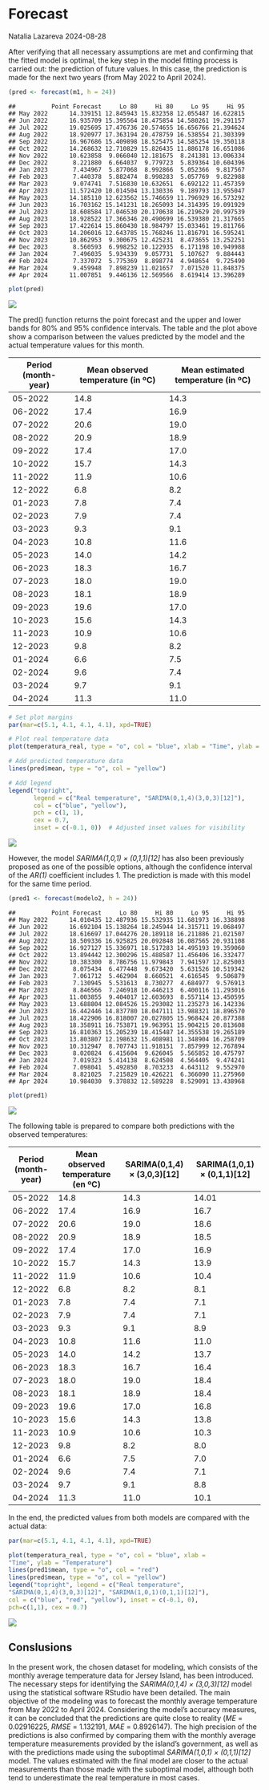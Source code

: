 Forecast
================
Natalia Lazareva
2024-08-28

After verifying that all necessary assumptions are met and confirming
that the fitted model is optimal, the key step in the model fitting
process is carried out: the prediction of future values. In this case,
the prediction is made for the next two years (from May 2022 to April
2024).

``` r
(pred <- forecast(m1, h = 24))
```

    ##          Point Forecast     Lo 80     Hi 80     Lo 95     Hi 95
    ## May 2022      14.339151 12.845943 15.832358 12.055487 16.622815
    ## Jun 2022      16.935709 15.395564 18.475854 14.580261 19.291157
    ## Jul 2022      19.025695 17.476736 20.574655 16.656766 21.394624
    ## Aug 2022      18.920977 17.363194 20.478759 16.538554 21.303399
    ## Sep 2022      16.967686 15.409898 18.525475 14.585254 19.350118
    ## Oct 2022      14.268632 12.710829 15.826435 11.886178 16.651086
    ## Nov 2022      10.623858  9.066040 12.181675  8.241381 13.006334
    ## Dec 2022       8.221880  6.664037  9.779723  5.839364 10.604396
    ## Jan 2023       7.434967  5.877068  8.992866  5.052366  9.817567
    ## Feb 2023       7.440378  5.882474  8.998283  5.057769  9.822988
    ## Mar 2023       9.074741  7.516830 10.632651  6.692122 11.457359
    ## Apr 2023      11.572420 10.014504 13.130336  9.189793 13.955047
    ## May 2023      14.185110 12.623562 15.746659 11.796929 16.573292
    ## Jun 2023      16.703162 15.141231 18.265093 14.314395 19.091929
    ## Jul 2023      18.608584 17.046530 20.170638 16.219629 20.997539
    ## Aug 2023      18.928522 17.366346 20.490699 16.539380 21.317665
    ## Sep 2023      17.422614 15.860430 18.984797 15.033461 19.811766
    ## Oct 2023      14.206016 12.643785 15.768246 11.816791 16.595241
    ## Nov 2023      10.862953  9.300675 12.425231  8.473655 13.252251
    ## Dec 2023       8.560593  6.998252 10.122935  6.171198 10.949988
    ## Jan 2024       7.496035  5.934339  9.057731  5.107627  9.884443
    ## Feb 2024       7.337072  5.775369  8.898774  4.948654  9.725490
    ## Mar 2024       9.459948  7.898239 11.021657  7.071520 11.848375
    ## Apr 2024      11.007851  9.446136 12.569566  8.619414 13.396289

``` r
plot(pred)
```

![](4.-Forecast_files/figure-gfm/unnamed-chunk-2-1.png)<!-- -->

The pred() function returns the point forecast and the upper and lower
bands for 80% and 95% confidence intervals. The table and the plot above
show a comparison between the values predicted by the model and the
actual temperature values for this month.

| Period (month-year) | Mean observed temperature (in ºC) | Mean estimated temperature (in ºC) |
|---------------------|-----------------------------------|------------------------------------|
| 05-2022             | 14.8                              | 14.3                               |
| 06-2022             | 17.4                              | 16.9                               |
| 07-2022             | 20.6                              | 19.0                               |
| 08-2022             | 20.9                              | 18.9                               |
| 09-2022             | 17.4                              | 17.0                               |
| 10-2022             | 15.7                              | 14.3                               |
| 11-2022             | 11.9                              | 10.6                               |
| 12-2022             | 6.8                               | 8.2                                |
| 01-2023             | 7.8                               | 7.4                                |
| 02-2023             | 7.9                               | 7.4                                |
| 03-2023             | 9.3                               | 9.1                                |
| 04-2023             | 10.8                              | 11.6                               |
| 05-2023             | 14.0                              | 14.2                               |
| 06-2023             | 18.3                              | 16.7                               |
| 07-2023             | 18.0                              | 19.0                               |
| 08-2023             | 18.1                              | 18.9                               |
| 09-2023             | 19.6                              | 17.0                               |
| 10-2023             | 15.6                              | 14.3                               |
| 11-2023             | 10.9                              | 10.6                               |
| 12-2023             | 9.8                               | 8.2                                |
| 01-2024             | 6.6                               | 7.5                                |
| 02-2024             | 9.6                               | 7.4                                |
| 03-2024             | 9.7                               | 9.1                                |
| 04-2024             | 11.3                              | 11.0                               |

``` r
# Set plot margins
par(mar=c(5.1, 4.1, 4.1, 4.1), xpd=TRUE)

# Plot real temperature data
plot(temperatura_real, type = "o", col = "blue", xlab = "Time", ylab = "Temperature")

# Add predicted temperature data
lines(pred$mean, type = "o", col = "yellow")

# Add legend
legend("topright", 
       legend = c("Real temperature", "SARIMA(0,1,4)(3,0,3)[12]"), 
       col = c("blue", "yellow"), 
       pch = c(1, 1), 
       cex = 0.7, 
       inset = c(-0.1, 0))  # Adjusted inset values for visibility
```

![](4.-Forecast_files/figure-gfm/unnamed-chunk-3-1.png)<!-- -->

However, the model *SARIMA(1,0,1) × (0,1,1)\[12\]* has also been
previously proposed as one of the possible options, although the
confidence interval of the *AR(1)* coefficient includes 1. The
prediction is made with this model for the same time period.

``` r
(pred1 <- forecast(modelo2, h = 24))
```

    ##          Point Forecast     Lo 80     Hi 80     Lo 95     Hi 95
    ## May 2022      14.010435 12.487936 15.532935 11.681973 16.338898
    ## Jun 2022      16.692104 15.138264 18.245944 14.315711 19.068497
    ## Jul 2022      18.616697 17.044276 20.189118 16.211886 21.021507
    ## Aug 2022      18.509336 16.925825 20.092848 16.087565 20.931108
    ## Sep 2022      16.927127 15.336971 18.517283 14.495193 19.359060
    ## Oct 2022      13.894442 12.300296 15.488587 11.456406 16.332477
    ## Nov 2022      10.383300  8.786756 11.979843  7.941597 12.825003
    ## Dec 2022       8.075434  6.477448  9.673420  5.631526 10.519342
    ## Jan 2023       7.061712  5.462904  8.660521  4.616545  9.506879
    ## Feb 2023       7.130945  5.531613  8.730277  4.684977  9.576913
    ## Mar 2023       8.846566  7.246918 10.446213  6.400116 11.293016
    ## Apr 2023      11.003855  9.404017 12.603693  8.557114 13.450595
    ## May 2023      13.688804 12.084526 15.293082 11.235273 16.142336
    ## Jun 2023      16.442446 14.837780 18.047111 13.988321 18.896570
    ## Jul 2023      18.422906 16.818007 20.027805 15.968424 20.877388
    ## Aug 2023      18.358911 16.753871 19.963951 15.904215 20.813608
    ## Sep 2023      16.810363 15.205239 18.415487 14.355538 19.265189
    ## Oct 2023      13.803807 12.198632 15.408981 11.348904 16.258709
    ## Nov 2023      10.312947  8.707743 11.918151  7.857999 12.767894
    ## Dec 2023       8.020824  6.415604  9.626045  5.565852 10.475797
    ## Jan 2024       7.019323  5.414138  8.624508  4.564405  9.474241
    ## Feb 2024       7.098041  5.492850  8.703233  4.643112  9.552970
    ## Mar 2024       8.821025  7.215829 10.426221  6.366090 11.275960
    ## Apr 2024      10.984030  9.378832 12.589228  8.529091 13.438968

``` r
plot(pred1)
```

![](4.-Forecast_files/figure-gfm/unnamed-chunk-4-1.png)<!-- -->

The following table is prepared to compare both predictions with the
observed temperatures:

| Period (month-year) | Mean observed temperature (en ºC) | SARIMA(0,1,4) × (3,0,3)\[12\] | SARIMA(1,0,1) × (0,1,1)\[12\] |
|---------------------|-----------------------------------|-------------------------------|-------------------------------|
| 05-2022             | 14.8                              | 14.3                          | 14.01                         |
| 06-2022             | 17.4                              | 16.9                          | 16.7                          |
| 07-2022             | 20.6                              | 19.0                          | 18.6                          |
| 08-2022             | 20.9                              | 18.9                          | 18.5                          |
| 09-2022             | 17.4                              | 17.0                          | 16.9                          |
| 10-2022             | 15.7                              | 14.3                          | 13.9                          |
| 11-2022             | 11.9                              | 10.6                          | 10.4                          |
| 12-2022             | 6.8                               | 8.2                           | 8.1                           |
| 01-2023             | 7.8                               | 7.4                           | 7.1                           |
| 02-2023             | 7.9                               | 7.4                           | 7.1                           |
| 03-2023             | 9.3                               | 9.1                           | 8.9                           |
| 04-2023             | 10.8                              | 11.6                          | 11.0                          |
| 05-2023             | 14.0                              | 14.2                          | 13.7                          |
| 06-2023             | 18.3                              | 16.7                          | 16.4                          |
| 07-2023             | 18.0                              | 19.0                          | 18.4                          |
| 08-2023             | 18.1                              | 18.9                          | 18.4                          |
| 09-2023             | 19.6                              | 17.0                          | 16.8                          |
| 10-2023             | 15.6                              | 14.3                          | 13.8                          |
| 11-2023             | 10.9                              | 10.6                          | 10.3                          |
| 12-2023             | 9.8                               | 8.2                           | 8.0                           |
| 01-2024             | 6.6                               | 7.5                           | 7.0                           |
| 02-2024             | 9.6                               | 7.4                           | 7.1                           |
| 03-2024             | 9.7                               | 9.1                           | 8.8                           |
| 04-2024             | 11.3                              | 11.0                          | 10.1                          |

In the end, the predicted values from both models are compared with the
actual data:

``` r
par(mar=c(5.1, 4.1, 4.1, 4.1), xpd=TRUE)

plot(temperatura_real, type = "o", col = "blue", xlab =
"Time", ylab = "Temperature")
lines(pred1$mean, type = "o", col = "red")
lines(pred$mean, type = "o", col = "yellow")
legend("topright", legend = c("Real temperature",
"SARIMA(0,1,4)(3,0,3)[12]", "SARIMA(1,0,1)(0,1,1)[12]"), 
col = c("blue", "red", "yellow"), inset = c(-0.1, 0),
pch=c(1,1), cex = 0.7)
```

![](4.-Forecast_files/figure-gfm/unnamed-chunk-5-1.png)<!-- -->

## Conslusions

In the present work, the chosen dataset for modeling, which consists of
the monthly average temperature data for Jersey Island, has been
introduced. The necessary steps for identifying the *SARIMA(0,1,4) ×
(3,0,3)\[12\]* model using the statistical software RStudio have been
detailed. The main objective of the modeling was to forecast the monthly
average temperature from May 2022 to April 2024. Considering the model’s
accuracy measures, it can be concluded that the predictions are quite
close to reality (*ME* = 0.02916225, *RMSE* = 1.132191, *MAE* =
0.8926147). The high precision of the predictions is also confirmed by
comparing them with the monthly average temperature measurements
provided by the island’s government, as well as with the predictions
made using the suboptimal *SARIMA(1,0,1) × (0,1,1)\[12\]* model. The
values estimated with the final model are closer to the actual
measurements than those made with the suboptimal model, although both
tend to underestimate the real temperature in most cases.

